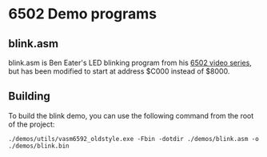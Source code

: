 
# 6502 Demo programs
## blink.asm
blink.asm is Ben Eater's LED blinking program from his [6502 video series](https://eater.net/6502), but has been modified to start at address $C000 instead of $8000.
  

## Building
To build the blink demo, you can use the following command from the root of the project:

    ./demos/utils/vasm6592_oldstyle.exe -Fbin -dotdir ./demos/blink.asm -o ./demos/blink.bin


